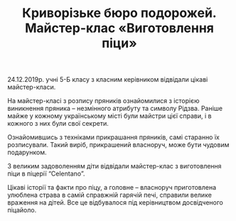 ﻿---
title: Криворізьке бюро подорожей. Майстер-клас «Виготовлення піци»
---

24.12.2019р. учні 5-Б класу з класним керівником відвідали цікаві майстер-класи.

На майстер-класі з розпису пряників ознайомилися з історією виникнення пряника – незмінного атрибуту та символу Рідзва. Раніше майже у кожному українському місті були майстри цієї справи, і в кожного з них були свої секрети.

Ознайомившись з техніками прикрашання пряників, самі старанно їх розписували. Такий виріб, прикрашений власноруч, може бути чудовим подарунком.

З великим задоволенням діти відвідали майстер-клас з виготовлення піци в піцерії “Celentano”.

Цікаві історії та факти про піцу, а головне – власноруч приготовлена улюблена страва в самій справжній гарячій печі, справили велике враження на дітей. Все це відбувалося під керівництвом досвідченого піцайоло.

<slideshow />
